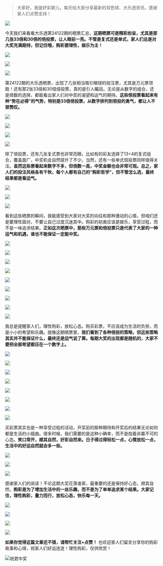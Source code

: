 > 大家好，我是好彩颖儿，每天给大家分享最新的双色球、大乐透资讯，感谢家人们点赞支持！

![](https://cdn.jsdelivr.net/gh/wangwenjie1314/PicCDN/2024-7-12/1720763627240-image.png)


今天我们来看看大乐透第24122期的晒票汇总，**这期晒票可是精彩纷呈，尤其是那几张33倍和30倍的倍投票，让人眼前一亮。不管是复式还是单式，家人们总是对大奖充满期待，但记住哦，购彩要理性，娱乐为主！**

![](https://cdn.jsdelivr.net/gh/wangwenjie1314/PicCDN/2024-10-21/1729492758149-image.png)


![](https://cdn.jsdelivr.net/gh/wangwenjie1314/PicCDN/2024-10-21/1729483983387-image.png)


![](https://cdn.jsdelivr.net/gh/wangwenjie1314/PicCDN/2024-10-21/1729499945541-image.png)


第24122期的大乐透晒票，出现了几张相当吸引眼球的投注票，尤其是万元票领跑！还有那2张33倍和30倍倍投票，真的是引人瞩目。无论是从数字的组合，还是倍数的选择，都能看出家人们对中奖的渴望和运气的期待。**这些倍投票看起来有种“势在必得”的气势，特别是33倍倍投票，从数字排列到倍投的勇气，都让人不禁赞叹。**

![](https://cdn.jsdelivr.net/gh/wangwenjie1314/PicCDN/2024-10-21/1729499592450-image.png)


![](https://cdn.jsdelivr.net/gh/wangwenjie1314/PicCDN/2024-10-21/1729492782233-image.png)



![](https://cdn.jsdelivr.net/gh/wangwenjie1314/PicCDN/2024-10-21/1729500213329-image.png)

![](https://cdn.jsdelivr.net/gh/wangwenjie1314/PicCDN/2024-10-21/1729500193881-image.png)


除了倍投票，还有几张复式票也非常亮眼，比如有的彩友选择了13+4的复式组合，覆盖面广，中奖机会自然提升了不少。当然，还有一些单式倍投票同样值得关注。**虽然这些票看起来数字不多，但倍数一高，中奖金额也会非常可观。总之，家人们的投注风格各有千秋，每个人都有自己的“购彩哲学”，但不管怎么选，最终结果都是看运气。**



![](https://cdn.jsdelivr.net/gh/wangwenjie1314/PicCDN/2024-10-21/1729500241277-image.png)

![](https://cdn.jsdelivr.net/gh/wangwenjie1314/PicCDN/2024-10-21/1729492791136-image.png)

![](https://cdn.jsdelivr.net/gh/wangwenjie1314/PicCDN/2024-10-21/1729493213473-image.png)




看到这些晒票的瞬间，我能感受到大家对大奖的向往和那种激动的心情，但咱们还是要理性面对，不要让自己过度沉迷其中。购彩的初衷应该是娱乐，享受过程，而不是一味追求结果。**正如这次晒票中，那些万元票和倍投票只是代表了大家的一种运气和机遇，谁也不能保证一定能中奖。**


![](https://cdn.jsdelivr.net/gh/wangwenjie1314/PicCDN/2024-10-21/1729499802301-image.png)


![](https://cdn.jsdelivr.net/gh/wangwenjie1314/PicCDN/2024-10-21/1729501074889-image.png)


![](https://cdn.jsdelivr.net/gh/wangwenjie1314/PicCDN/2024-10-21/1729499990085-image.png)

![](https://cdn.jsdelivr.net/gh/wangwenjie1314/PicCDN/2024-10-21/1729500000947-image.png)


![](https://cdn.jsdelivr.net/gh/wangwenjie1314/PicCDN/2024-10-21/1729499779635-image.png)

![](https://cdn.jsdelivr.net/gh/wangwenjie1314/PicCDN/2024-10-21/1729492872322-image.png)

![](https://cdn.jsdelivr.net/gh/wangwenjie1314/PicCDN/2024-10-21/1729499744778-image.png)

![](https://cdn.jsdelivr.net/gh/wangwenjie1314/PicCDN/2024-10-21/1729499721252-image.png)

![](https://cdn.jsdelivr.net/gh/wangwenjie1314/PicCDN/2024-10-21/1729492800351-image.png)

我总是提醒家人们，理性购彩，放松心态。购买彩票，不应该成为生活的负担，而是小小的希望和乐趣。就像这期晒票里，**我们看到了各种倍投的策略，但这些策略其实并不能保证什么，最终还是运气说了算。每期大奖的出现都是随机的，大家不要把全部希望都压在一个数字上。**

![](https://cdn.jsdelivr.net/gh/wangwenjie1314/PicCDN/2024-10-21/1729499700762-image.png)


![](https://cdn.jsdelivr.net/gh/wangwenjie1314/PicCDN/2024-10-21/1729499641501-image.png)

![](https://cdn.jsdelivr.net/gh/wangwenjie1314/PicCDN/2024-10-21/1729499615464-image.png)


![](https://cdn.jsdelivr.net/gh/wangwenjie1314/PicCDN/2024-10-21/1729501198872-image.png)

![](https://cdn.jsdelivr.net/gh/wangwenjie1314/PicCDN/2024-10-21/1729501189328-image.png)


![](https://cdn.jsdelivr.net/gh/wangwenjie1314/PicCDN/2024-10-21/1729501206450-image.png)


![](https://cdn.jsdelivr.net/gh/wangwenjie1314/PicCDN/2024-10-21/1729501236386-image.png)

![](https://cdn.jsdelivr.net/gh/wangwenjie1314/PicCDN/2024-10-21/1729501214479-image.png)


买彩票其实也是一种享受过程的活动，开奖前的那种期待和开奖后的结果无论如何都是生活的小插曲。很多时候，我们需要的是这种小确幸，而不是抱着非赢不可的心态。**笑口常开，顺其自然，好彩自然来。日子得过得轻松一点，心情放松一点，生活中的好运自然就会多一些。**

![](https://cdn.jsdelivr.net/gh/wangwenjie1314/PicCDN/2024-10-21/1729501144305-image.png)


![](https://cdn.jsdelivr.net/gh/wangwenjie1314/PicCDN/2024-10-21/1729500019040-image.png)

![](https://cdn.jsdelivr.net/gh/wangwenjie1314/PicCDN/2024-10-21/1729500009487-image.png)


感谢家人们的阅读！不论这期大奖花落谁家，最重要的还是保持好心态，顺其自然。**购彩是为了增加生活中的一丝乐趣，而不是为了单单追求某个结果。大家记住，理性购彩，量力而行，放松心态，快乐每一天。**


![](https://cdn.jsdelivr.net/gh/wangwenjie1314/PicCDN/2024-10-21/1729501300348-image.png)

![](https://cdn.jsdelivr.net/gh/wangwenjie1314/PicCDN/2024-10-21/1729501254497-image.png)


![](https://cdn.jsdelivr.net/gh/wangwenjie1314/PicCDN/2024-10-21/1729501158082-image.png)


![](https://cdn.jsdelivr.net/gh/wangwenjie1314/PicCDN/2024-10-21/1729500028287-image.png)


**如果你觉得这篇文章还不错，请帮忙关注+点赞！** 也欢迎家人们留言分享你的购彩故事和心得，祝家人们好运连连！理性购彩，仅供欣赏！

![祝君中奖](https://cdn.jsdelivr.net/gh/wangwenjie1314/PicCDN/2024-7-4/1720063527596-image.png)

